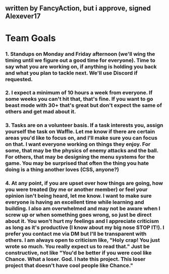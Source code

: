 ## written by FancyAction, but i approve, signed Alexever17

# Team Goals

### 1. Standups on Monday and Friday afternoon (we'll wing the timing until we figure out a good time for everyone). Time to say what you are working on, if anything is holding you back and what you plan to tackle next. We'll use Discord if requested.
### 2. I expect a minimum of 10 hours a week from everyone. If some weeks you can't hit that, that's fine. If you want to go beast mode with 30+ that's great but don't expect the same of others and get mad about it.
### 3. Tasks are on a volunteer basis. If a task interests you, assign yourself the task on Waffle. Let me know if there are certain areas you'd like to focus on, and I'll make sure you can focus on that. I want everyone working on things they enjoy. For some, that may be the physics of enemy attacks and the ball. For others, that may be designing the menu systems for the game. You may be surprised that often the thing you hate doing is a thing another loves (CSS, anyone?)
### 4. At any point, if you are upset over how things are going, how you were treated (by me or another member) or feel your opinion isn't being heard, let me know. I want to make sure everyone is having an excellent time while learning and building. I also am overwhelmed and may not be aware when I screw up or when something goes wrong, so just be direct about it. You won't hurt my feelings and I appreciate criticism as long as it's productive (I know about my big nose STOP IT!). I prefer you contact me via DM but I'll be transparent with others. I am always open to criticism like, "Holy crap! You just wrote so much. You really expect us to read that." Just be constructive, not like "You'd be better if you were cool like Chance. What a loser. God. I hate this project. This loser project that doesn't have cool people like Chance."